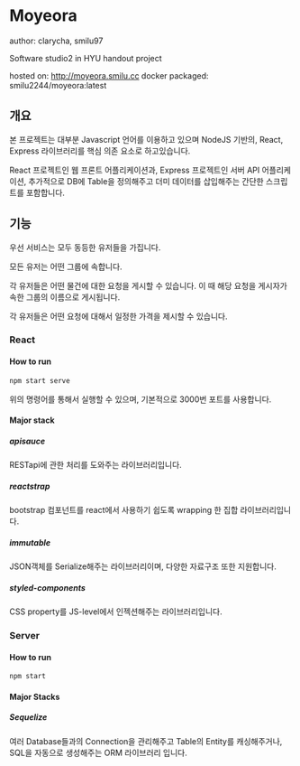 
# Moyeora

author: clarycha, smilu97

Software studio2 in HYU handout project

hosted on: http://moyeora.smilu.cc
docker packaged: smilu2244/moyeora:latest

## 개요

본 프로젝트는 대부분 Javascript 언어를 이용하고 있으며 NodeJS 기반의,
React, Express 라이브러리를 핵심 의존 요소로 하고있습니다.

React 프로젝트인 웹 프론트 어플리케이션과, Express 프로젝트인 서버 API 어플리케이션,
추가적으로 DB에 Table을 정의해주고 더미 데이터를 삽입해주는 간단한 스크립트를 포함합니다.

## 기능

우선 서비스는 모두 동등한 유저들을 가집니다.

모든 유저는 어떤 그룹에 속합니다.

각 유저들은 어떤 물건에 대한 요청을 게시할 수 있습니다. 이 때 해당 요청을 게시자가 속한 그룹의 이름으로 게시됩니다.

각 유저들은 어떤 요청에 대해서 일정한 가격을 제시할 수 있습니다.

### React

#### How to run

```sh
npm start serve
```

위의 명령어를 통해서 실행할 수 있으며, 기본적으로 3000번 포트를 사용합니다.

#### Major stack

##### apisauce

RESTapi에 관한 처리를 도와주는 라이브러리입니다.

##### reactstrap

bootstrap 컴포넌트를 react에서 사용하기 쉽도록 wrapping 한 집합 라이브러리입니다.

##### immutable

JSON객체를 Serialize해주는 라이브러리이며, 다양한 자료구조 또한 지원합니다.

##### styled-components

CSS property를 JS-level에서 인젝션해주는 라이브러리입니다.

### Server

#### How to run

```sh
npm start
```

#### Major Stacks

##### Sequelize

여러 Database들과의 Connection을 관리해주고 Table의 Entity를 캐싱해주거나, 
SQL을 자동으로 생성해주는 ORM 라이브러리 입니다.

